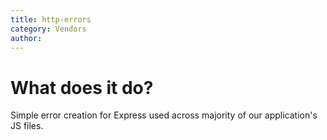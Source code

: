 ```yaml
---
title: http-errors
category: Vendors
author:
---
```


# What does it do?
Simple error creation for Express used across majority of our application's JS files.